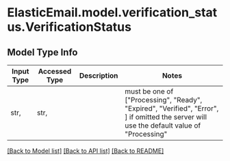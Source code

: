 # ElasticEmail.model.verification_status.VerificationStatus

## Model Type Info
Input Type | Accessed Type | Description | Notes
------------ | ------------- | ------------- | -------------
str,  | str,  |  | must be one of ["Processing", "Ready", "Expired", "Verified", "Error", ] if omitted the server will use the default value of "Processing"

[[Back to Model list]](../../README.md#documentation-for-models) [[Back to API list]](../../README.md#documentation-for-api-endpoints) [[Back to README]](../../README.md)

